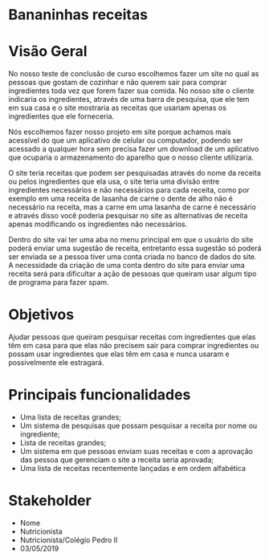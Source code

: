 # Bananinhas receitas

<h1> Visão Geral </h1>
No nosso teste de conclusão de curso escolhemos fazer um site no qual as pessoas que gostam de cozinhar e não querem sair para comprar ingredientes toda vez que forem fazer sua comida. No nosso site o cliente indicaria os ingredientes, através de uma barra de pesquisa, que ele tem em sua casa e o site mostraria as receitas que usariam apenas os ingredientes que ele forneceria. 

Nós escolhemos fazer nosso projeto em site porque achamos mais acessível do que um aplicativo de celular ou computador, podendo ser acessado a qualquer hora sem precisa fazer um download de um aplicativo que ocuparia o armazenamento do aparelho que o nosso cliente utilizaria. 

O site teria receitas que podem ser pesquisadas através do nome da receita ou pelos ingredientes que ela usa, o site teria uma divisão entre ingredientes necessários e não necessários para cada receita, como por exemplo em uma receita de lasanha de carne o dente de alho não é necessário na receita, mas a carne em uma lasanha de carne é necessário e através disso você poderia pesquisar no site as alternativas de receita apenas modificando os ingredientes não necessários. 

Dentro do site vai ter uma aba no menu principal em que o usuário do site poderá enviar uma sugestão de receita, entretanto essa sugestão só poderá ser enviada se a pessoa tiver uma conta criada no banco de dados do site. A necessidade da criação de uma conta dentro do site para enviar uma receita será para dificultar a ação de pessoas que queiram usar algum tipo de programa para fazer spam. 

<h1> Objetivos </h1> 

Ajudar pessoas que queiram pesquisar receitas com ingredientes que elas têm em casa para que elas não precisem sair para comprar ingredientes ou possam usar ingredientes que elas têm em casa e nunca usaram e possivelmente ele estragará. 

<h1> Principais funcionalidades </h1>

* Uma lista de receitas grandes;
* Um sistema de pesquisas que possam pesquisar a receita por nome ou ingrediente;
* Lista de receitas grandes;
* Um sistema em que pessoas enviam suas receitas e com a aprovação das pessoa que gerenciam o site a receita seria aprovada;
* Uma lista de receitas recentemente lançadas e em ordem alfabética

<h1> Stakeholder </h1>

* Nome
* Nutricionista
* Nutricionista/Colégio Pedro II
* 03/05/2019
